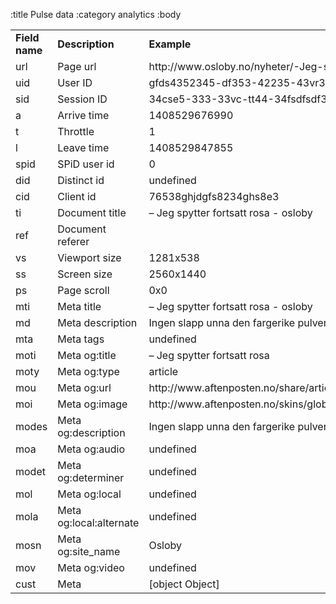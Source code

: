 :title Pulse data
:category analytics
:body

<table class="table table-hover">
    <tr>
        <td><strong>Field name</strong></td>
        <td><strong>Description</strong></td>
        <td><strong>Example</strong></td>
    </tr>
    <tr>
      <td>url</td>
      <td>Page url</td>
      <td>http://www.osloby.no/nyheter/-Jeg-spytter-fortsatt-rosa-7678276.html</td>
    </tr>
    <tr>
      <td>uid</td>
      <td>User ID</td>
      <td>gfds4352345-df353-42235-43vr3-354ve45235vc</td>
    </tr>
    <tr>
      <td>sid</td>
      <td>Session ID</td>
      <td>34cse5-333-33vc-tt44-34fsdfsdf353</td>
    </tr>
    <tr>
      <td>a</td>
      <td>Arrive time</td>
      <td>1408529676990</td>
    </tr>
    <tr>
      <td>t</td>
      <td>Throttle</td>
      <td>1</td>
    </tr>
    <tr>
      <td>l</td>
      <td>Leave time</td>
      <td>1408529847855</td>
    </tr>
    <tr>
      <td>spid</td>
      <td>SPiD user id</td>
      <td>0</td>
    </tr>
    <tr>
      <td>did</td>
      <td>Distinct id</td>
      <td>undefined</td>
    </tr>
    <tr>
      <td>cid</td>
      <td>Client id</td>
      <td>76538ghjdgfs8234ghs8e3</td>
    </tr>
    <tr>
      <td>ti</td>
      <td>Document title</td>
      <td>– Jeg spytter fortsatt rosa - osloby</td>
    </tr>
    <tr>
      <td>ref</td>
      <td>Document referer</td>
      <td></td>
    </tr>
    <tr>
      <td>vs</td>
      <td>Viewport size</td>
      <td>1281x538</td>
    </tr>
    <tr>
      <td>ss</td>
      <td>Screen size</td>
      <td>2560x1440</td>
    </tr>
    <tr>
      <td>ps</td>
      <td>Page scroll</td>
      <td>0x0</td>
    </tr>
    <tr>
      <td>mti</td>
      <td>Meta title</td>
      <td>– Jeg spytter fortsatt rosa - osloby</td>
    </tr>
    <tr>
      <td>md</td>
      <td>Meta description</td>
      <td>Ingen slapp unna den fargerike pulvertåken under «Color Me Rad».</td>
    </tr>
    <tr>
      <td>mta</td>
      <td>Meta tags</td>
      <td>undefined</td>
    </tr>
    <tr>
      <td>moti</td>
      <td>Meta og:title</td>
      <td>– Jeg spytter fortsatt rosa</td>
    </tr>
    <tr>
      <td>moty</td>
      <td>Meta og:type</td>
      <td>article</td>
    </tr>
    <tr>
      <td>mou</td>
      <td>Meta og:url</td>
      <td>http://www.aftenposten.no/share/article-7678276.html</td>
    </tr>
    <tr>
      <td>moi</td>
      <td>Meta og:image</td>
      <td>http://www.aftenposten.no/skins/global/gfx/facebook/ap_1500x1500.png</td>
    </tr>
    <tr>
      <td>modes</td>
      <td>Meta og:description</td>
      <td>Ingen slapp unna den fargerike pulvertåken under «Color Me Rad».</td>
    </tr>
    <tr>
      <td>moa</td>
      <td>Meta og:audio</td>
      <td>undefined</td>
    </tr>
    <tr>
      <td>modet</td>
      <td>Meta og:determiner</td>
      <td>undefined</td>
    </tr>
    <tr>
      <td>mol</td>
      <td>Meta og:local</td>
      <td>undefined</td>
    </tr>
    <tr>
      <td>mola</td>
      <td>Meta og:local:alternate</td>
      <td>undefined</td>
    </tr>
    <tr>
      <td>mosn</td>
      <td>Meta og:site_name</td>
      <td>Osloby</td>
    </tr>
    <tr>
      <td>mov</td>
      <td>Meta og:video</td>
      <td>undefined</td>
    </tr>
    <tr>
      <td>cust</td>
      <td>Meta</td>
      <td>[object Object]</td>
    </tr>
</table>